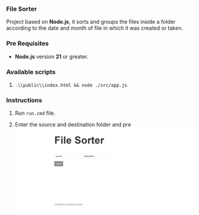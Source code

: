 ### File Sorter

Project based on **Node.js**, it sorts and groups the files inside a folder according to the date and month of file in which it was created or taken.

### Pre Requisites

- **Node.js** version **21** or greater.

### Available scripts

1. `.\\public\\index.html && node ./src/app.js`.

### Instructions

1. Run `run.cmd` file.

2. Enter the source and destination folder and pre ![Home-Page](./public/instructions/1.jpeg)
